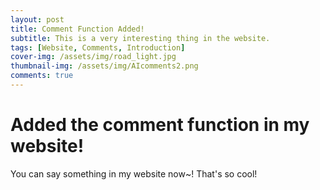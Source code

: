```yaml
---
layout: post
title: Comment Function Added!
subtitle: This is a very interesting thing in the website.
tags: [Website, Comments, Introduction]
cover-img: /assets/img/road_light.jpg
thumbnail-img: /assets/img/AIcomments2.png
comments: true
---
```


# Added the comment function in my website!

You can say something in my website now~! That's so cool!